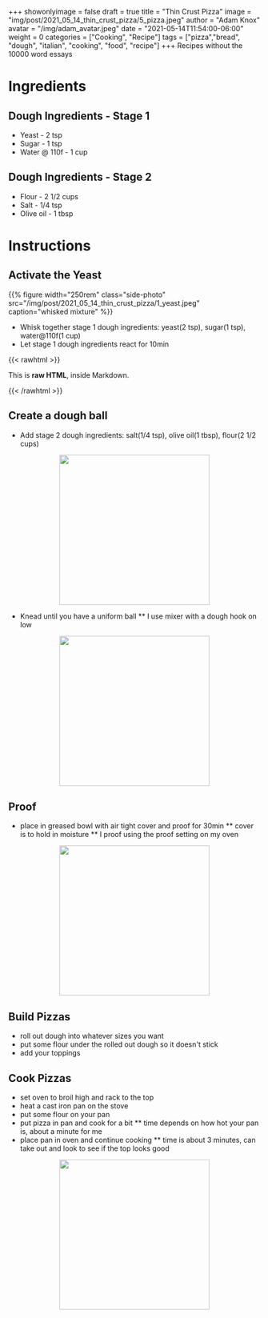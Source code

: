 +++
showonlyimage = false
draft = true
title = "Thin Crust Pizza"
image = "img/post/2021_05_14_thin_crust_pizza/5_pizza.jpeg"
author = "Adam Knox"
avatar = "/img/adam_avatar.jpeg"
date = "2021-05-14T11:54:00-06:00"
weight = 0
categories = ["Cooking", "Recipe"]
tags = ["pizza","bread", "dough", "italian", "cooking", "food", "recipe"]
+++
Recipes without the 10000 word essays
<!--more-->
# Ingredients

## Dough Ingredients - Stage 1
* Yeast - 2 tsp
* Sugar - 1 tsp
* Water @ 110f - 1 cup

## Dough Ingredients - Stage 2
* Flour - 2 1/2 cups
* Salt - 1/4 tsp
* Olive oil - 1 tbsp

# Instructions

## Activate the Yeast
{{% figure width="250rem" class="side-photo" src="/img/post/2021_05_14_thin_crust_pizza/1_yeast.jpeg" caption="whisked mixture" %}}
* Whisk together stage 1 dough ingredients: yeast(2 tsp), sugar(1 tsp), water@110f(1 cup)
* Let stage 1 dough ingredients react for 10min

{{< rawhtml >}}
  <p class="speshal-fancy-custom">
    This is <strong>raw HTML</strong>, inside Markdown.
  </p>
{{< /rawhtml >}}

## Create a dough ball
* Add stage 2 dough ingredients: salt(1/4 tsp), olive oil(1 tbsp), flour(2 1/2 cups)

<img style="margin: auto; display: block;" src="/img/post/2021_05_14_thin_crust_pizza/2_dough_ingredients.jpeg" width="300rem" />

* Knead until you have a uniform ball
** I use mixer with a dough hook on low

<img style="margin: auto; display: block;" src="/img/post/2021_05_14_thin_crust_pizza/3_dough_ball.jpeg" width="300rem" />

## Proof
* place in greased bowl with air tight cover and proof for 30min
** cover is to hold in moisture
** I proof using the proof setting on my oven

<img style="margin: auto; display: block;" src="/img/post/2021_05_14_thin_crust_pizza/4_risen_dough.jpeg" width="300rem" />

## Build Pizzas
* roll out dough into whatever sizes you want
* put some flour under the rolled out dough so it doesn't stick
* add your toppings

## Cook Pizzas
* set oven to broil high and rack to the top
* heat a cast iron pan on the stove
* put some flour on your pan
* put pizza in pan and cook for a bit
** time depends on how hot your pan is, about a minute for me
* place pan in oven and continue cooking
** time is about 3 minutes, can take out and look to see if the top looks good

<img style="margin: auto; display: block;" src="/img/post/2021_05_14_thin_crust_pizza/5_pizza.jpeg" width="300rem" />